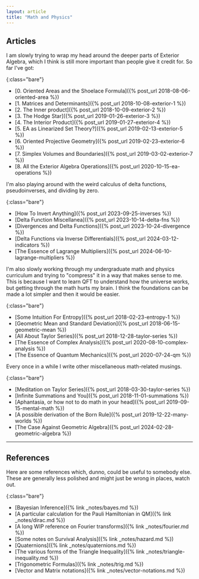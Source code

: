 ```yaml
---
layout: article
title: "Math and Physics"
---
```


## Articles

I am slowly trying to wrap my head around the deeper parts of Exterior Algebra, which I think is still more important than people give it credit for. So far I've got:

{:class="bare"}
* [0. Oriented Areas and the Shoelace Formula]({% post_url 2018-08-06-oriented-area %})
* [1. Matrices and Determinants]({% post_url 2018-10-08-exterior-1 %})
* [2. The Inner product]({% post_url 2018-10-09-exterior-2 %})
* [3. The Hodge Star]({% post_url 2019-01-26-exterior-3 %})
* [4. The Interior Product]({% post_url 2019-01-27-exterior-4 %})
* [5. EA as Linearized Set Theory?]({% post_url 2019-02-13-exterior-5 %})
* [6. Oriented Projective Geometry]({% post_url 2019-02-23-exterior-6 %})
* [7. Simplex Volumes and Boundaries]({% post_url 2019-03-02-exterior-7 %})
* [8. All the Exterior Algebra Operations]({% post_url 2020-10-15-ea-operations %})

I'm also playing around with the weird calculus of delta functions, pseudoinverses, and dividing by zero.

{:class="bare"}
* [How To Invert Anything]({% post_url 2023-09-25-inverses %})
* [Delta Function Miscellanea]({% post_url 2023-10-14-delta-fns %})
* [Divergences and Delta Functions]({% post_url 2023-10-24-divergence %})
* [Delta Functions via Inverse Differentials]({% post_url 2024-03-12-indicators %})
* [The Essence of Lagrange Multipliers]({% post_url 2024-06-10-lagrange-multipliers %})

I'm also slowly working through my undergraduate math and physics curriculum and trying to "compress" it in a way that makes sense to me. This is because I want to learn QFT to understand how the universe works, but getting through the math hurts my brain. I think the foundations can be made a lot simpler and then it would be easier.

{:class="bare"}
* [Some Intuition For Entropy]({% post_url 2018-02-23-entropy-1 %})
* [Geometric Mean and Standard Deviation]({% post_url 2018-06-15-geometric-mean %})
* [All About Taylor Series]({% post_url 2018-12-28-taylor-series %})
* [The Essence of Complex Analysis]({% post_url 2020-08-10-complex-analysis %})
* [The Essence of Quantum Mechanics]({% post_url 2020-07-24-qm %})

Every once in a while I write other miscellaneous math-related musings.

{:class="bare"}
* [Meditation on Taylor Series]({% post_url 2018-03-30-taylor-series %})
* [Infinite Summations and You]({% post_url 2018-11-01-summations %})
* [Aphantasia, or how not to do math in your head]({% post_url 2019-09-15-mental-math %})
* [A possible derivation of the Born Rule]({% post_url 2019-12-22-many-worlds %})
* [The Case Against Geometric Algebra]({% post_url 2024-02-28-geometric-algebra %})


------------

## References

Here are some references which, dunno, could be useful to somebody else. These are generally less polished and might just be wrong in places, watch out.

{:class="bare"}
* [Bayesian Inference]({% link _notes/bayes.md %})
* [A particular calculation for the Pauli Hamiltonian in QM]({% link _notes/dirac.md %})
* [A long WIP reference on Fourier transforms]({% link _notes/fourier.md %})
* [Some notes on Survival Analysis]({% link _notes/hazard.md %})
* [Quaternions]({% link _notes/quaternions.md %})
* [The various forms of the Triangle Inequality]({% link _notes/triangle-inequality.md %})
* [Trigonometric Formulas]({% link _notes/trig.md %})
* [Vector and Matrix notations]({% link _notes/vector-notations.md %})

